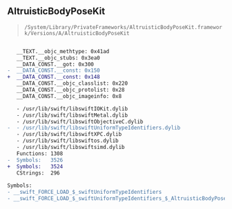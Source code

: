 ## AltruisticBodyPoseKit

> `/System/Library/PrivateFrameworks/AltruisticBodyPoseKit.framework/Versions/A/AltruisticBodyPoseKit`

```diff

   __TEXT.__objc_methtype: 0x41ad
   __TEXT.__objc_stubs: 0x3ea0
   __DATA_CONST.__got: 0x300
-  __DATA_CONST.__const: 0x150
+  __DATA_CONST.__const: 0x148
   __DATA_CONST.__objc_classlist: 0x220
   __DATA_CONST.__objc_protolist: 0x28
   __DATA_CONST.__objc_imageinfo: 0x8

   - /usr/lib/swift/libswiftIOKit.dylib
   - /usr/lib/swift/libswiftMetal.dylib
   - /usr/lib/swift/libswiftObjectiveC.dylib
-  - /usr/lib/swift/libswiftUniformTypeIdentifiers.dylib
   - /usr/lib/swift/libswiftXPC.dylib
   - /usr/lib/swift/libswiftos.dylib
   - /usr/lib/swift/libswiftsimd.dylib
   Functions: 1308
-  Symbols:   3526
+  Symbols:   3524
   CStrings:  296
 
Symbols:
- __swift_FORCE_LOAD_$_swiftUniformTypeIdentifiers
- __swift_FORCE_LOAD_$_swiftUniformTypeIdentifiers_$_AltruisticBodyPoseKit

```

